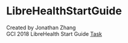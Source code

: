 # LibreHealthStartGuide
Created by Jonathan Zhang<br />
GCI 2018 LibreHealth Start Guide [Task](https://gitlab.com/librehealth/outreach/gci/issues/72)
